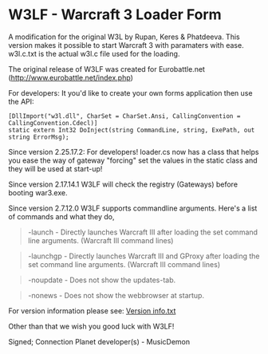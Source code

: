 ﻿W3LF - Warcraft 3 Loader Form
=============================

A modification for the original W3L by Rupan, Keres & Phatdeeva. This version makes it possible to start Warcraft 3 with paramaters with ease.
w3l.c.txt is the actual w3l.c file used for the loading.

The original release of W3LF was created for Eurobattle.net (http://www.eurobattle.net/index.php)

For developers: It you'd like to create your own forms application then use the API:

	[DllImport("w3l.dll", CharSet = CharSet.Ansi, CallingConvention = CallingConvention.Cdecl)]
	static extern Int32 DoInject(string CommandLine, string, ExePath, out string ErrorMsg);

Since version 2.25.17.2: For developers! loader.cs now has a class that helps you ease the way of gateway "forcing" set the values in the static class and they will be used at start-up!

Since version 2.17.14.1 W3LF will check the registry (Gateways) before booting war3.exe.

Since version 2.7.12.0 W3LF supports commandline arguments. Here's a list of commands and what they do,

> -launch		- Directly launches Warcraft III after loading the set command line arguments. (Warcraft III command lines)

> -launchgp	- Directly launches Warcraft III and GProxy after loading the set command line arguments. (Warcraft III command lines)

> -noupdate	- Does not show the updates-tab.

> -nonews		- Does not show the webbrowser at startup.

For version information please see: [Version info.txt ](https://github.com/MusicDemon/Warcraft-3-Loader-Form/blob/master/W3LF/Version%20info.txt)

Other than that we wish you good luck with W3LF!

Signed; Connection Planet developer(s) - MusicDemon
